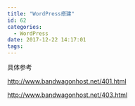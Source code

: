 ```yaml
---
title: "WordPress搭建"
id: 62
categories:
  - WordPress
date: 2017-12-22 14:17:01
tags:
---
```


具体参考

http://www.bandwagonhost.net/401.html

http://www.bandwagonhost.net/403.html
